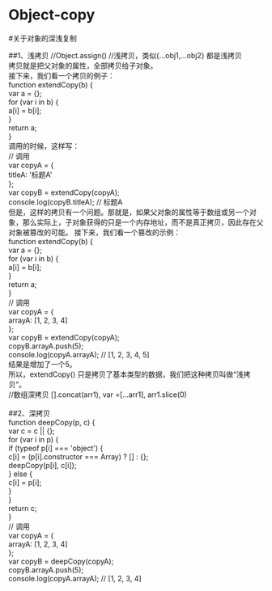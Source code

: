 # Object-copy

#关于对象的深浅复制</br>

##1、浅拷贝  //Object.assign() //浅拷贝，类似{...obj1,...obj2} 都是浅拷贝</br>
拷贝就是把父对象的属性，全部拷贝给子对象。</br>
接下来，我们看一个拷贝的例子：</br>
function extendCopy(b) {</br>
  var a = {};</br>
  for (var i in b) {</br>
    a[i] = b[i];</br>
  }</br>
  return a;</br>
}</br>
调用的时候，这样写：</br>
// 调用</br>
var copyA = {</br>
  titleA: '标题A'</br>
};</br>
var copyB = extendCopy(copyA);</br>
console.log(copyB.titleA); // 标题A</br>
但是，这样的拷贝有一个问题。那就是，如果父对象的属性等于数组或另一个对象，那么实际上，子对象获得的只是一个内存地址，而不是真正拷贝，因此存在父对象被篡改的可能。
接下来，我们看一个篡改的示例：</br>
function extendCopy(b) {</br>
  var a = {};</br>
  for (var i in b) {</br>
    a[i] = b[i];</br>
  }</br>
  return a;</br>
}</br>
// 调用</br>
var copyA = {</br>
  arrayA: [1, 2, 3, 4]</br>
};</br>
var copyB = extendCopy(copyA);</br>
copyB.arrayA.push(5);</br>
console.log(copyA.arrayA); // [1, 2, 3, 4, 5]</br>
结果是增加了一个5。</br>
所以，extendCopy() 只是拷贝了基本类型的数据，我们把这种拷贝叫做“浅拷贝”。</br>
//数组深拷贝   [].concat(arr1),   var =[...arr1],   arr1.slice(0)</br>
</br>
##2、深拷贝</br>
function deepCopy(p, c) {</br>
  var c = c || {};</br>
  for (var i in p) {</br>
    if (typeof p[i] === 'object') {</br>
      c[i] = (p[i].constructor === Array) ? [] : {};</br>
      deepCopy(p[i], c[i]);</br>
    } else {</br>
      c[i] = p[i];</br>
    }</br>
  }</br>
  return c;</br>
}</br>
// 调用</br>
var copyA = {</br>
    arrayA: [1, 2, 3, 4]</br>
};</br>
var copyB = deepCopy(copyA);</br>
copyB.arrayA.push(5);</br>
console.log(copyA.arrayA); // [1, 2, 3, 4]</br>